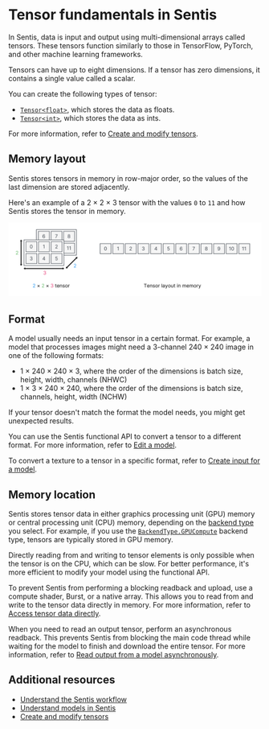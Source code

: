 # Tensor fundamentals in Sentis

In Sentis, data is input and output using multi-dimensional arrays called tensors. These tensors function similarly to those in TensorFlow, PyTorch, and other machine learning frameworks.

Tensors can have up to eight dimensions. If a tensor has zero dimensions, it contains a single value called a scalar.

You can create the following types of tensor:

- [`Tensor<float>`](xref:Unity.Sentis.Tensor`1), which stores the data as floats.
- [`Tensor<int>`](xref:Unity.Sentis.Tensor`1), which stores the data as ints.

For more information, refer to [Create and modify tensors](do-basic-tensor-operations.md).

## Memory layout

Sentis stores tensors in memory in row-major order, so the values of the last dimension are stored adjacently.

Here's an example of a 2 × 2 × 3 tensor with the values `0` to `11` and how Sentis stores the tensor in memory.

![](images/tensor-memory-layout.svg)

## Format

A model usually needs an input tensor in a certain format. For example, a model that processes images might need a 3-channel 240 × 240 image in one of the following formats:

- 1 × 240 × 240 × 3, where the order of the dimensions is batch size, height, width, channels (NHWC)
- 1 × 3 × 240 × 240, where the order of the dimensions is batch size, channels, height, width (NCHW)

If your tensor doesn't match the format the model needs, you might get unexpected results.

You can use the Sentis functional API to convert a tensor to a different format. For more information, refer to [Edit a model](edit-a-model.md).

To convert a texture to a tensor in a specific format, refer to [Create input for a model](create-an-input-tensor.md).

## Memory location

Sentis stores tensor data in either graphics processing unit (GPU) memory or central processing unit (CPU) memory, depending on the [backend type](create-an-engine.md#back-end-types) you select. For example, if you use the [`BackendType.GPUCompute`](xref:Unity.Sentis.BackendType.GPUCompute) backend type, tensors are typically stored in GPU memory.

Directly reading from and writing to tensor elements is only possible when the tensor is on the CPU, which can be slow. For better performance, it's more efficient to modify your model using the functional API.

To prevent Sentis from performing a blocking readback and upload, use a compute shader, Burst, or a native array. This allows you to read from and write to the tensor data directly in memory. For more information, refer to [Access tensor data directly](access-tensor-data-directly.md).

When you need to read an output tensor, perform an asynchronous readback. This prevents Sentis from blocking the main code thread while waiting for the model to finish and download the entire tensor. For more information, refer to [Read output from a model asynchronously](read-output-async.md).

## Additional resources

- [Understand the Sentis workflow](understand-sentis-workflow.md)
- [Understand models in Sentis](models-concept.md)
- [Create and modify tensors](do-basic-tensor-operations.md)

